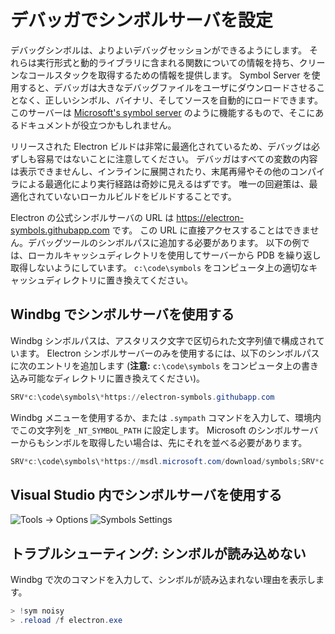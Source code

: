 # デバッガでシンボルサーバを設定

デバッグシンボルは、よりよいデバッグセッションができるようにします。 それらは実行形式と動的ライブラリに含まれる関数についての情報を持ち、クリーンなコールスタックを取得するための情報を提供します。 Symbol Server を使用すると、デバッガは大きなデバッグファイルをユーザにダウンロードさせることなく、正しいシンボル、バイナリ、そしてソースを自動的にロードできます。 このサーバーは [Microsoft's symbol server](https://support.microsoft.com/kb/311503) のように機能するもので、そこにあるドキュメントが役立つかもしれません。

リリースされた Electron ビルドは非常に最適化されているため、デバッグは必ずしも容易ではないことに注意してください。 デバッガはすべての変数の内容は表示できませんし、インラインに展開されたり、末尾再帰やその他のコンパイラによる最適化により実行経路は奇妙に見えるはずです。 唯一の回避策は、最適化されていないローカルビルドをビルドすることです。

Electron の公式シンボルサーバの URL は https://electron-symbols.githubapp.com です。 この URL に直接アクセスすることはできません。デバッグツールのシンボルパスに追加する必要があります。 以下の例では、ローカルキャッシュディレクトリを使用してサーバーから PDB を繰り返し取得しないようにしています。 `c:\code\symbols` をコンピュータ上の適切なキャッシュディレクトリに置き換えてください。

## Windbg でシンボルサーバを使用する

Windbg シンボルパスは、アスタリスク文字で区切られた文字列値で構成されています。 Electron シンボルサーバーのみを使用するには、以下のシンボルパスに次のエントリを追加します (**注意:** `c:\code\symbols` をコンピュータ上の書き込み可能なディレクトリに置き換えてください)。

```powershell
SRV*c:\code\symbols\*https://electron-symbols.githubapp.com
```

Windbg メニューを使用するか、または `.sympath` コマンドを入力して、環境内でこの文字列を `_NT_SYMBOL_PATH` に設定します。 Microsoft のシンボルサーバーからもシンボルを取得したい場合は、先にそれを並べる必要があります。

```powershell
SRV*c:\code\symbols\*https://msdl.microsoft.com/download/symbols;SRV*c:\code\symbols\*https://electron-symbols.githubapp.com
```

## Visual Studio 内でシンボルサーバを使用する

![Tools -> Options](https://mdn.mozillademos.org/files/733/symbol-server-vc8express-menu.jpg) ![Symbols Settings](https://mdn.mozillademos.org/files/2497/2005_options.gif)

## トラブルシューティング: シンボルが読み込めない

Windbg で次のコマンドを入力して、シンボルが読み込まれない理由を表示します。

```powershell
> !sym noisy
> .reload /f electron.exe
```
